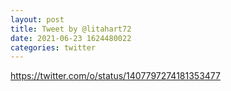 ```yaml
--- 
layout: post 
title: Tweet by @litahart72 
date: 2021-06-23 1624480022 
categories: twitter 
--- 
```

https://twitter.com/o/status/1407797274181353477